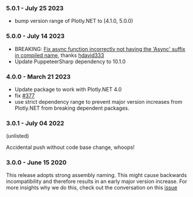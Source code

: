 ### 5.0.1 - July 25 2023

- bump version range of Plotly.NET to [4.1.0, 5.0.0)

### 5.0.0 - July 14 2023

- BREAKING: [Fix async function incorrectly not having the 'Async' suffix in compiled name](https://github.com/plotly/Plotly.NET/commit/43b1fcea330460c2ee19ad20f4fca99edfb4beb6), thanks [hdavid333](https://github.com/hdavid333)
- Update PuppeteerSharp dependency to 10.1.0

### 4.0.0 - March 21 2023

- Update package to work with Plotly.NET 4.0
- fix [#377](https://github.com/plotly/Plotly.NET/issues/377) 
- use strict dependency range to prevent major version increases from Plotly.NET from breaking dependent packages.

### 3.0.1 - July 04 2022

(unlisted)

Accidental push without code base change, whoops!

### 3.0.0 - June 15 2020

This release adopts strong assembly naming. 
This might cause backwards incompatibility and therefore results in an early major version increase. 
For more insights why we do this, check out the conversation on this [issue](https://github.com/plotly/Plotly.NET/issues/175)
